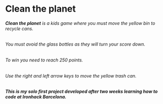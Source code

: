 # Clean the planet

###### **Clean the planet** is a kids game where you must move the yellow bin to recycle cans. 
###### You must avoid the glass bottles as they will turn your score down. 
###### To win you need to reach 250 points. 

###### Use the right and left arrow keys to move the yellow trash can.

###### **This is my solo first project developed after two weeks learning how to code at Ironhack Barcelona.**

